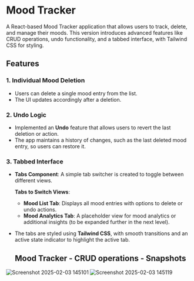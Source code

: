 # Mood Tracker

A React-based Mood Tracker application that allows users to track, delete, and manage their moods. This version introduces advanced features like CRUD operations, undo functionality, and a tabbed interface, with Tailwind CSS for styling.

## Features

### 1. Individual Mood Deletion
- Users can delete a single mood entry from the list.
- The UI updates accordingly after a deletion.

### 2. Undo Logic
- Implemented an **Undo** feature that allows users to revert the last deletion or action.
- The app maintains a history of changes, such as the last deleted mood entry, so users can restore it.

### 3. Tabbed Interface
- **Tabs Component**: A simple tab switcher is created to toggle between different views.
  
  **Tabs to Switch Views**:
  - **Mood List Tab**: Displays all mood entries with options to delete or undo actions.
  - **Mood Analytics Tab**: A placeholder view for mood analytics or additional insights (to be expanded further in the next level).
  
- The tabs are styled using **Tailwind CSS**, with smooth transitions and an active state indicator to highlight the active tab.

  ## Mood Tracker - CRUD operations - Snapshots

![Screenshot 2025-02-03 145101](https://github.com/user-attachments/assets/6e595b19-874d-4113-8662-00b1ae57904b)
![Screenshot 2025-02-03 145119](https://github.com/user-attachments/assets/44cca0f6-0b0e-40a0-9a59-ece819b2802e)
